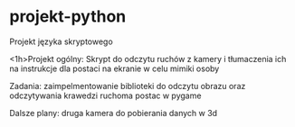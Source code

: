 # projekt-python
Projekt języka skryptowego

<1h>Projekt ogólny:
Skrypt do odczytu ruchów z kamery i tłumaczenia ich na instrukcje dla postaci na ekranie w celu mimiki osoby

Zadania: 
zaimpelmentowanie biblioteki do odczytu obrazu oraz odczytywania krawedzi
ruchoma postac w pygame

Dalsze plany:
druga kamera do pobierania danych w 3d
